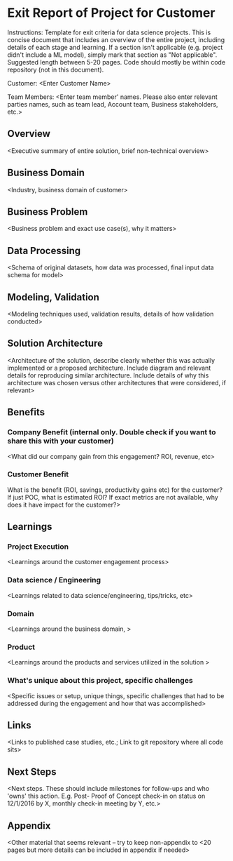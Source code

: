 # Exit Report of Project <X> for Customer <Y>

Instructions: Template for exit criteria for data science projects. This is concise document that includes an overview of the entire project, including details of each stage and learning. If a section isn't applicable (e.g. project didn't include a ML model), simply mark that section as "Not applicable". Suggested length between 5-20 pages. Code should mostly be within code repository (not in this document).

Customer: <Enter Customer Name\>

Team Members: <Enter team member' names. Please also enter relevant parties names, such as team lead, Account team, Business stakeholders, etc.\>

##	Overview

<Executive summary of entire solution, brief non-technical overview\>

##	Business Domain
<Industry, business domain of customer\>

##	Business Problem
<Business problem and exact use case(s), why it matters\>

##	Data Processing
<Schema of original datasets, how data was processed, final input data schema for model\>

##	Modeling, Validation
<Modeling techniques used, validation results, details of how validation conducted\>

##	Solution Architecture
<Architecture of the solution, describe clearly whether this was actually implemented or a proposed architecture. Include diagram and relevant details for reproducing similar architecture. Include details of why this architecture was chosen versus other architectures that were considered, if relevant\>

##	Benefits
	
###	Company Benefit (internal only. Double check if you want to share this with your customer)
<What did our company gain from this engagement? ROI, revenue,  etc\>

###	Customer Benefit
What is the benefit (ROI, savings, productivity gains etc)  for the customer? If just POC, what is estimated ROI? If exact metrics are not available, why does it have impact for the customer?\>

##	Learnings

### 	Project Execution
<Learnings around the customer engagement process\>

### Data science / Engineering
<Learnings related to data science/engineering, tips/tricks, etc\>


### Domain
<Learnings around the business domain, \>

### Product
<Learnings around the products and services utilized in the solution \>

###	What's unique about this project, specific challenges
<Specific issues or setup, unique things, specific challenges that had to be addressed during the engagement and how that was accomplished\>

##	Links
<Links to published case studies, etc.; Link to git repository where all code sits\>

##	Next Steps
 
<Next steps. These should include milestones for follow-ups and who 'owns' this action. E.g. Post- Proof of Concept check-in on status on 12/1/2016 by X, monthly check-in meeting by Y, etc.\>

## Appendix
<Other material that seems relevant – try to keep non-appendix to <20 pages but more details can be included in appendix if needed\>
